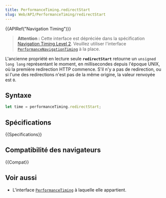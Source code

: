```yaml
---
title: PerformanceTiming.redirectStart
slug: Web/API/PerformanceTiming/redirectStart
---
```


{{APIRef("Navigation Timing")}}

> **Attention :** Cette interface est dépréciée dans la spécification [Navigation Timing Level 2](https://w3c.github.io/navigation-timing/#obsolete). Veuillez utiliser l'interface [`PerformanceNavigationTiming`](/fr/docs/Web/API/PerformanceNavigationTiming) à la place.

L'ancienne propriété en lecture seule **`redirectStart`** retourne un `unsigned long long` représentant le moment, en millisecondes depuis l'époque UNIX, où la première redirection HTTP commence. S'il n'y a pas de redirection, ou si l'une des redirections n'est pas de la même origine, la valeur renvoyée est `0`.

## Syntaxe

```js
let time = performanceTiming.redirectStart;
```

## Spécifications

{{Specifications}}

## Compatibilité des navigateurs

{{Compat}}

## Voir aussi

- L'interface [`PerformanceTiming`](/fr/docs/Web/API/PerformanceTiming) à laquelle elle appartient.
